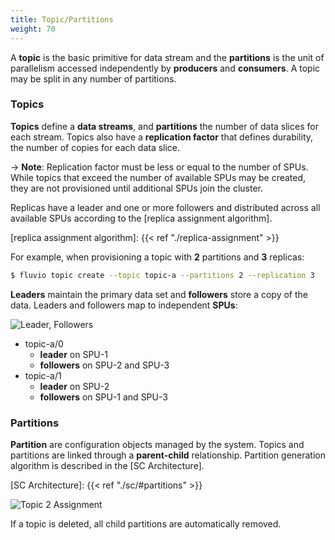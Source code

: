 ```yaml
---
title: Topic/Partitions
weight: 70
---
```


A **topic** is the basic primitive for data stream and the **partitions** is the unit of parallelism accessed independently by **producers** and **consumers**. A topic may be split in any number of partitions.


### Topics

**Topics** define a **data streams**, and **partitions** the number of data slices for each stream. Topics also have a **replication factor** that defines durability, the number of copies for each data slice.

-> **Note**: Replication factor must be less or equal to the number of SPUs.  While topics that exceed the number of available SPUs may be created, they are not provisioned until additional SPUs join the cluster.

Replicas have a leader and one or more followers and distributed across all available SPUs according to the [replica assignment algorithm].

[replica assignment algorithm]: {{< ref "./replica-assignment" >}}

For example, when provisioning a topic with **2** partitions and **3** replicas:

```bash
$ fluvio topic create --topic topic-a --partitions 2 --replication 3
```

**Leaders** maintain the primary data set and **followers** store a copy of the data. Leaders and followers map to independent **SPUs**:

<img src="../images/assignment-leader-followers.svg"
     alt="Leader, Followers"
     style="justify: center; max-width: 640px" />

* topic-a/0
    * **leader** on SPU-1
    * **followers** on SPU-2 and SPU-3
* topic-a/1
    * **leader** on SPU-2
    * **followers** on SPU-1 and SPU-3

### Partitions

**Partition** are configuration objects managed by the system. Topics and partitions are linked through a **parent-child** relationship. Partition generation algorithm is described in the [SC Architecture].

[SC Architecture]: {{< ref "./sc/#partitions" >}}

<img src="../images/topic-2-partitions.svg"
     alt="Topic 2 Assignment"
     style="justify: center; max-width: 640px" />

If a topic is deleted, all child partitions are automatically removed.